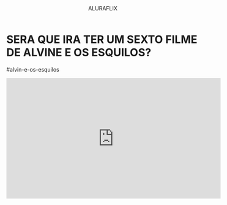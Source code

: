 <body>

<header>ALURAFLIX</header>


<h1>SERA QUE IRA TER UM SEXTO FILME DE ALVINE E OS ESQUILOS?</h1>
<p>#alvin-e-os-esquilos</p>



<iframe width="560" height="315" src="https://www.youtube.com/embed/gt_fAE1Eg2Q?si=c93nZtO1DTNYueO4" title="YouTube video player" frameborder="0" allow="accelerometer; autoplay; clipboard-write; encrypted-media; gyroscope; picture-in-picture; web-share" referrerpolicy="strict-origin-when-cross-origin" allowfullscreen></iframe>



<body>
